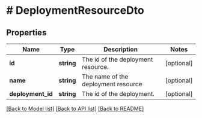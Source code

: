# # DeploymentResourceDto

## Properties

Name | Type | Description | Notes
------------ | ------------- | ------------- | -------------
**id** | **string** | The id of the deployment resource. | [optional] 
**name** | **string** | The name of the deployment resource | [optional] 
**deployment_id** | **string** | The id of the deployment. | [optional] 

[[Back to Model list]](../../README.md#documentation-for-models) [[Back to API list]](../../README.md#documentation-for-api-endpoints) [[Back to README]](../../README.md)


